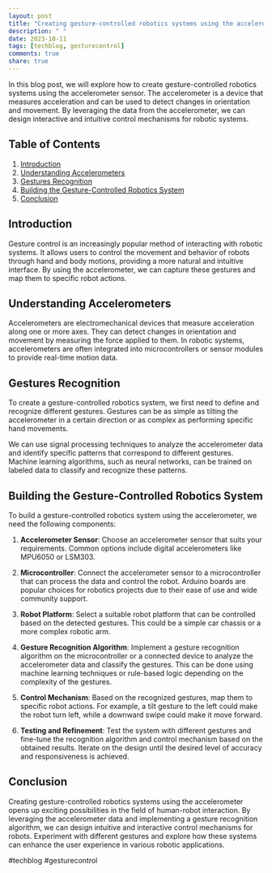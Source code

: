 ```yaml
---
layout: post
title: "Creating gesture-controlled robotics systems using the accelerometer"
description: " "
date: 2023-10-11
tags: [techblog, gesturecontrol]
comments: true
share: true
---
```


In this blog post, we will explore how to create gesture-controlled robotics systems using the accelerometer sensor. The accelerometer is a device that measures acceleration and can be used to detect changes in orientation and movement. By leveraging the data from the accelerometer, we can design interactive and intuitive control mechanisms for robotic systems.

## Table of Contents
1. [Introduction](#introduction)
2. [Understanding Accelerometers](#understanding-accelerometers)
3. [Gestures Recognition](#gestures-recognition)
4. [Building the Gesture-Controlled Robotics System](#building-the-gesture-controlled-robotics-system)
5. [Conclusion](#conclusion)

## Introduction
Gesture control is an increasingly popular method of interacting with robotic systems. It allows users to control the movement and behavior of robots through hand and body motions, providing a more natural and intuitive interface. By using the accelerometer, we can capture these gestures and map them to specific robot actions.

## Understanding Accelerometers
Accelerometers are electromechanical devices that measure acceleration along one or more axes. They can detect changes in orientation and movement by measuring the force applied to them. In robotic systems, accelerometers are often integrated into microcontrollers or sensor modules to provide real-time motion data.

## Gestures Recognition
To create a gesture-controlled robotics system, we first need to define and recognize different gestures. Gestures can be as simple as tilting the accelerometer in a certain direction or as complex as performing specific hand movements.

We can use signal processing techniques to analyze the accelerometer data and identify specific patterns that correspond to different gestures. Machine learning algorithms, such as neural networks, can be trained on labeled data to classify and recognize these patterns.

## Building the Gesture-Controlled Robotics System
To build a gesture-controlled robotics system using the accelerometer, we need the following components:

1. **Accelerometer Sensor**: Choose an accelerometer sensor that suits your requirements. Common options include digital accelerometers like MPU6050 or LSM303.

2. **Microcontroller**: Connect the accelerometer sensor to a microcontroller that can process the data and control the robot. Arduino boards are popular choices for robotics projects due to their ease of use and wide community support.

3. **Robot Platform**: Select a suitable robot platform that can be controlled based on the detected gestures. This could be a simple car chassis or a more complex robotic arm.

4. **Gesture Recognition Algorithm**: Implement a gesture recognition algorithm on the microcontroller or a connected device to analyze the accelerometer data and classify the gestures. This can be done using machine learning techniques or rule-based logic depending on the complexity of the gestures.

5. **Control Mechanism**: Based on the recognized gestures, map them to specific robot actions. For example, a tilt gesture to the left could make the robot turn left, while a downward swipe could make it move forward.

6. **Testing and Refinement**: Test the system with different gestures and fine-tune the recognition algorithm and control mechanism based on the obtained results. Iterate on the design until the desired level of accuracy and responsiveness is achieved.

## Conclusion
Creating gesture-controlled robotics systems using the accelerometer opens up exciting possibilities in the field of human-robot interaction. By leveraging the accelerometer data and implementing a gesture recognition algorithm, we can design intuitive and interactive control mechanisms for robots. Experiment with different gestures and explore how these systems can enhance the user experience in various robotic applications.

#techblog #gesturecontrol
